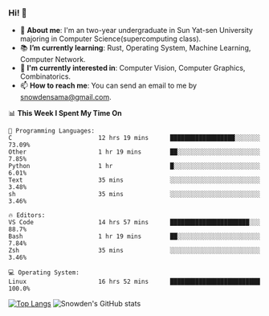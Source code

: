 ### Hi! 👋

+ :school: **About me**: I'm an two-year undergraduate in Sun Yat-sen University majoring in Computer Science(supercomputing class).
+ :books: **I’m currently learning**: Rust, Operating System, Machine Learning, Computer Network.
+ :lollipop: **I'm currently interested in**: Computer Vision, Computer Graphics, Combinatorics.
+ 📫 **How to reach me**: You can send an email to me by snowdensama@gmail.com.

<!--START_SECTION:waka-->
📊 **This Week I Spent My Time On** 

```text
💬 Programming Languages: 
C                        12 hrs 19 mins      ██████████████████░░░░░░░   73.09% 
Other                    1 hr 19 mins        ██░░░░░░░░░░░░░░░░░░░░░░░   7.85% 
Python                   1 hr                █░░░░░░░░░░░░░░░░░░░░░░░░   6.01% 
Text                     35 mins             ░░░░░░░░░░░░░░░░░░░░░░░░░   3.48% 
sh                       35 mins             ░░░░░░░░░░░░░░░░░░░░░░░░░   3.46%

🔥 Editors: 
VS Code                  14 hrs 57 mins      ██████████████████████░░░   88.7% 
Bash                     1 hr 19 mins        ██░░░░░░░░░░░░░░░░░░░░░░░   7.84% 
Zsh                      35 mins             ░░░░░░░░░░░░░░░░░░░░░░░░░   3.46%

💻 Operating System: 
Linux                    16 hrs 52 mins      █████████████████████████   100.0%

```


<!--END_SECTION:waka-->


[![Top Langs](https://github-readme-stats.vercel.app/api/top-langs/?username=lixk28&langs_count=8&layout=compact&hide_border=true)](https://github.com/lixk28/github-readme-stats)
![Snowden's GitHub stats](https://github-readme-stats.vercel.app/api?username=lixk28&show_icons=true&hide_border=true&count_private=true)



<!--
**lixk28/lixk28** is a ✨ _special_ ✨ repository because its `README.md` (this file) appears on your GitHub profile.

Here are some ideas to get you started:

- 🔭 I’m currently working on ...
- 🌱 I’m currently learning ...
- 👯 I’m looking to collaborate on ...
- 🤔 I’m looking for help with ...
- 💬 Ask me about ...
- 📫 How to reach me: ...
- 😄 Pronouns: ...
- ⚡ Fun fact: ...
  -->

